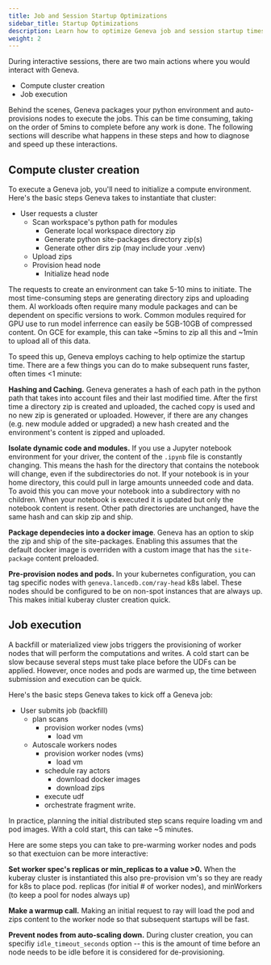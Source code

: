 ```yaml
---
title: Job and Session Startup Optimizations
sidebar_title: Startup Optimizations
description: Learn how to optimize Geneva job and session startup times for faster interactive development and production workflows.
weight: 2
---
```


During interactive sessions, there are two main actions where you would interact with Geneva.

* Compute cluster creation
* Job execution

Behind the scenes, Geneva packages your python environment and auto-provisions nodes to execute the jobs.  This can be time consuming, taking on the order of 5mins to complete before any work is done.   The following sections will describe what happens in these steps and how to diagnose and speed up these interactions.

## Compute cluster creation

To execute a Geneva job, you'll need to initialize a compute environment.  Here's the basic steps Geneva takes to instantiate that cluster:

* User requests a cluster 
  * Scan workspace's python path for modules
    * Generate local workspace directory zip 
    * Generate python site-packages directory zip(s)
    * Generate other dirs zip (may include your .venv)
  * Upload zips
  * Provision head node
    * Initialize head node

The requests to create an environment can take 5-10 mins to initiate.  The most time-consuming steps are generating directory zips and uploading them.  AI workloads often require many module packages and can be dependent on specific versions to work.  Common modules required for GPU use to run model inferrence can easily be 5GB-10GB of compressed content.  On GCE for example, this can take ~5mins to zip all this and ~1min to upload all of this data.

To speed this up, Geneva employs caching to help optimize the startup time.  There are a few things you can do to make subsequent runs faster, often times <1 minute:

**Hashing and Caching.**  Geneva generates a hash of each path in the python path that takes into account files and their last modified time.  After the first time a directory zip is created and uploaded, the cached copy is used and no new zip is generated or uploaded.  However, if there are any changes (e.g. new module added or upgraded) a new hash created and the environment's content is zipped and uploaded.  

**Isolate dynamic code and modules.**  If you use a Jupyter notebook environment for your driver, the content of the `.ipynb` file is constantly changing.  This means the hash for the directory that contains the notebook will change, even if the subdirectories do not.  If your notebook is in your home directory, this could pull in large amounts unneeded code and data.  To avoid this you can move your notebook into a subdirectory with no children.  When your notebook is executed it is updated but only the notebook content is resent.  Other path directories are unchanged, have the same hash and can skip zip and ship. 

**Package dependecies into a docker image**.   Geneva has an option to skip the zip and ship of the site-packages.  Enabling this assumes that the default docker image is overriden with a custom image that has the `site-package` content preloaded.

**Pre-provision nodes and pods.**  In your kubernetes configuration,  you can tag specific nodes with `geneva.lancedb.com/ray-head` k8s label.  These nodes should be configured to be on non-spot instances that are always up.  This makes initial kuberay cluster creation quick.

## Job execution

A backfill or materialized view jobs triggers the provisioning of worker nodes that will perform the computations and writes.   A cold start can be slow because several steps must take place before the UDFs can be applied.  However, once nodes and pods are warmed up, the time between submission and execution can be quick.

Here's the basic steps Geneva takes to kick off a Geneva job: 

* User submits job (backfill)
  * plan scans
    * provision worker nodes (vms)
        * load vm
  * Autoscale workers nodes
    * provision worker nodes (vms)
        * load vm
    * schedule ray actors 
        * download docker images 
        * download zips 
    * execute udf
    * orchestrate fragment write.

In practice, planning the initial distributed step scans require loading vm and pod images.  With a cold start, this can take ~5 minutes. 

Here are some steps you can take to pre-warming worker nodes and pods so that exectuion can be more interactive:

**Set worker spec's replicas or min_replicas to a value >0.**  When the kuberay cluster is instantiated this also pre-provision vm's so they are ready for k8s to place pod.    replicas (for initial # of worker nodes), and minWorkers (to keep a pool for nodes always up)

**Make a warmup call.**  Making an initial request to ray will load the pod and zips content to the worker node so that subsequent startups will be fast.  

**Prevent nodes from auto-scaling down.** During cluster creation, you can specifiy `idle_timeout_seconds` option  -- this is the amount of time before an node needs to be idle before it is considered for de-provisioning.  
